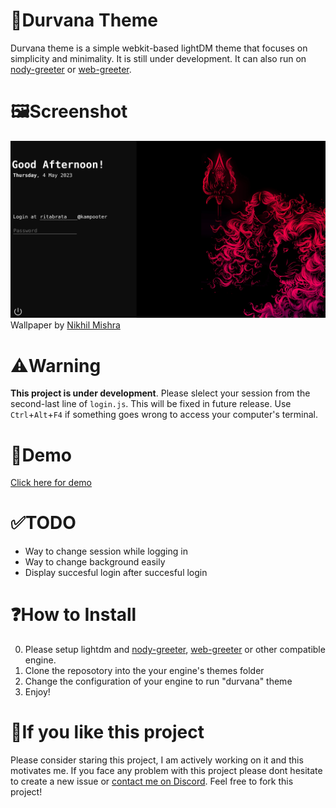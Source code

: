 # 🔱Durvana Theme
Durvana theme is a simple webkit-based lightDM theme that focuses on simplicity and minimality. It is still under development. It can also run on [nody-greeter](https://github.com/JezerM/nody-greeter/) or [web-greeter](https://github.com/JezerM/web-greeter).

# 🖼️Screenshot
![ScreenShot](screenshots/ss.png)
Wallpaper by [Nikhil Mishra](https://www.artstation.com/nikhilmishra_creations)

# ⚠️Warning
**This project is under development**. Please slelect your session from the second-last line of ``login.js``. This will be fixed in future release. Use ``Ctrl``+``Alt``+``F4`` if something goes wrong to access your computer's terminal.

# 👀Demo
[Click here for demo](https://durvana.theindiandev.in/)

# ✅TODO 
- Way to change session while logging in
- Way to change background easily
- Display succesful login after succesful login

# ❓How to Install
0. Please setup lightdm and [nody-greeter](https://github.com/JezerM/nody-greeter/), [web-greeter](https://github.com/JezerM/web-greeter) or other compatible engine.
1. Clone the reposotory into the your engine's themes folder
2. Change the configuration of your engine to run "durvana" theme
3. Enjoy!

# 🌟If you like this project
Please consider staring this project, I am actively working on it and this motivates me.
If you face any problem with this project please dont hesitate to create a new issue or [contact me on Discord](https://discord.gg/qEYbuWu5NE).
Feel free to fork this project!
